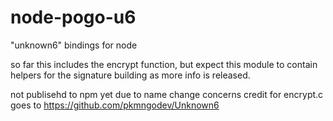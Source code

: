 # node-pogo-u6
"unknown6" bindings for node

so far this includes the encrypt function, but expect this module to contain helpers for the signature building as more info is released.

not publisehd to npm yet due to name change concerns
credit for encrypt.c goes to https://github.com/pkmngodev/Unknown6
